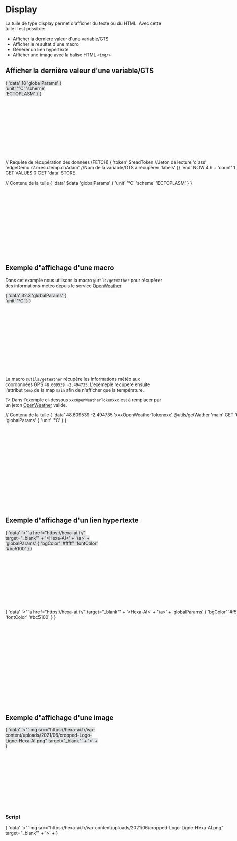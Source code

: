 # Display

La tuile de type display permet d'afficher du texte ou du HTML. Avec cette tuile il est possible:
 * Afficher la derniere valeur d'une variable/GTS
 * Afficher le resultat d'une macro
 * Générer un lien hypertexte
 * Afficher une image avec la balise HTML ```<img/>```

## Afficher la dernière valeur d'une variable/GTS

<div style="width: 200px; height:250px;">
<discovery-tile url="https://data.hexa-data.fr/api/v0/exec" type="display" chart-title="">
  {
    'data' 18
    'globalParams' { 'unit' '°C' 'scheme' 'ECTOPLASM' }
  }
</discovery-tile>
</div>
<div style="min-height: 300px; width: 800px;">
<warp-view-editor url="https://data.hexa-data.fr/api/v0/exec" width-px=800 theme="dark" id="editor horizontal-layout="false" show-result="false" show-execute="false"> 
// Requète de récupération des données (FETCH)
{ 
    'token' $readToken //Jeton de lecture
    'class' 'edgeDemo.r2.mesu.temp.chAdam' //Nom de la variable/GTS à récupèrer
    'labels' {} 
    'end' NOW 4 h + 
    'count' 1 
} FETCH  0 GET VALUES 0 GET 'data' STORE 

// Contenu de la tuile
{ 
    'data' $data 
    'globalParams' { 'unit' '°C' 'scheme' 'ECTOPLASM' }
}
</warp-view-editor>
</div>

## Exemple d'affichage d'une macro

Dans cet example nous utilisons la macro ```@utils/getWather``` pour récupèrer des informations météo depuis le service [OpenWeather](https://openweathermap.org/)

<div style="width: 200px; height:250px;">
<discovery-tile url="https://data.hexa-data.fr/api/v0/exec" type="display" chart-title="">
{
    'data' 32.3
    'globalParams' { 'unit' '°C' }
}
</discovery-tile>
</div>

La macro ```@utils/getWather``` récupère les informations météo aux coordonnées GPS ```48.609539 -2.494735```. L'exemeple recupère ensuite l'attribut ```temp``` de la map ```main``` afin de n'afficher que la température.

?> Dans l'exemple ci-dessous ```xxxOpenWeatherTokenxxx``` est à remplacer par un jeton [OpenWeather](https://openweathermap.org/) valide.

<div style="min-height: 300px; width: 800px;">
<warp-view-editor url="https://data.hexa-data.fr/api/v0/exec" width-px=800 theme="dark" id="editor horizontal-layout="false" show-result="false" show-execute="false" >
// Contenu de la tuile
{
    'data' 48.609539 -2.494735 'xxxOpenWeatherTokenxxx' @utils/getWather 'main' GET 'temp' GET
    'globalParams' { 'unit' '°C' }
}
</warp-view-editor>
</div>

## Exemple d'affichage d'un lien hypertexte

<div style="width: 300px; height:250px;">
<discovery-tile url="https://sandbox.senx.io/api/v0/exec" type="display">
 {
  'data' '<' 'a href="https://hexa-ai.fr/" target="_blank"' + '>Hexa-AI<' + '/a>' +
  'globalParams' { 'bgColor' '#fffff' 'fontColor' '#bc5100' }
  }
</discovery-tile>
</div>
<div style="min-height: 300px; width: 800px;">
<warp-view-editor url="https://warp.senx.io/api/v0/exec" width-px=800 theme="dark" id="editor horizontal-layout="false" show-result="false" show-execute="false" >
 {
  'data' '<' 'a href="https://hexa-ai.fr/" target="_blank"' + '>Hexa-AI<' + '/a>' +
  'globalParams' { 'bgColor' '#f57f17' 'fontColor' '#bc5100' }
}
</warp-view-editor>
</div>




## Exemple d'affichage d'une image

<div style="width: 300px; height:250px;">
<discovery-tile url="https://sandbox.senx.io/api/v0/exec" type="display">
{
    'data' '<' 'img src="https://hexa-ai.fr/wp-content/uploads/2021/06/cropped-Logo-Ligne-Hexa-AI.png" target="_blank"' + '>' +
}
</discovery-tile>
</div>

### Script

<div style="min-height: 300px; width: 800px;">
<warp-view-editor url="https://warp.senx.io/api/v0/exec" width-px=800 theme="dark" id="editor horizontal-layout="false" show-result="false" show-execute="false" >
{
    'data' '<' 'img src="https://hexa-ai.fr/wp-content/uploads/2021/06/cropped-Logo-Ligne-Hexa-AI.png" target="_blank"' + '>' +
}
</warp-view-editor>
</div>

<style>
    discovery-tile {
        border: black;
        border-width:  1px;
        background-color: #3A3C4622;
        border-radius: 50px;
    }
</style>